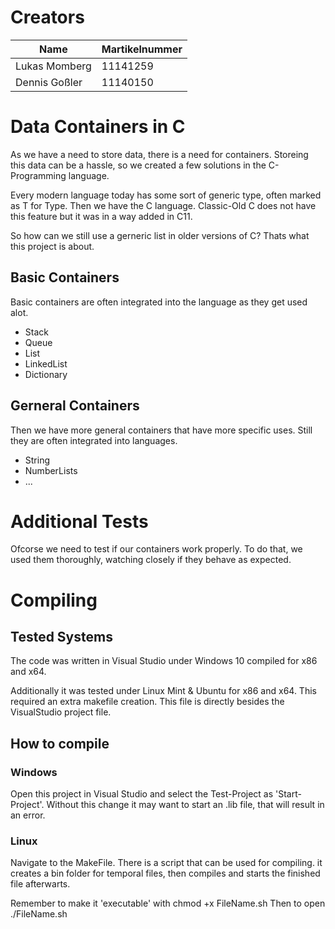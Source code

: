 # Creators
| Name | Martikelnummer | 
|------|----------------|
| Lukas Momberg | 11141259 |
| Dennis Goßler | 11140150 |


# Data Containers in C
As we have a need to store data, there is a need for containers.
Storeing this data can be a hassle, so we created a few solutions in the C-Programming language.

Every modern language today has some sort of generic type, often marked as T for Type.
Then we have the C language. Classic-Old C does not have this feature but it was in a way added in C11.

So how can we still use a gerneric list in older versions of C?
Thats what this project is about.

## Basic Containers
Basic containers are often integrated into the language as they get used alot.
- Stack
- Queue
- List
- LinkedList
- Dictionary

## Gerneral Containers
Then we have more general containers that have more specific uses. Still they are often integrated into languages.
- String
- NumberLists
- ...

# Additional Tests
Ofcorse we need to test if our containers work properly.
To do that, we used them thoroughly, watching closely if they behave as expected.

# Compiling
## Tested Systems
The code was written in Visual Studio under Windows 10 compiled for x86 and x64.

Additionally it was tested under Linux Mint & Ubuntu for x86 and x64.
This required an extra makefile creation. This file is directly besides the VisualStudio project file.

## How to compile
### Windows
Open this project in Visual Studio and select the Test-Project as 'Start-Project'. Without this change it may want to start an .lib file, that will result in an error.

### Linux
Navigate to the MakeFile. There is a script that can be used for compiling. it creates a bin folder for temporal files, then compiles and starts the finished file afterwarts.

Remember to make it 'executable' with
chmod +x FileName.sh
Then to open
./FileName.sh
 
